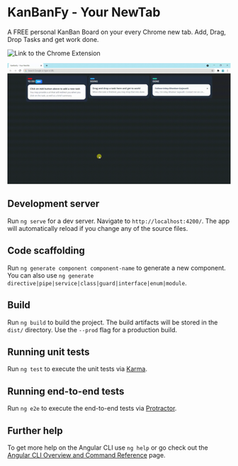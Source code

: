 # KanBanFy - Your NewTab

A FREE personal KanBan Board on your every Chrome new tab. Add, Drag, Drop Tasks and get work done.

![Link to the Chrome Extension](https://chrome.google.com/webstore/detail/kanbanfy-your-newtab/apjgpkebkfoepbfkjmneoogpdlpnmfkp/)

![Chrome Extension Demo](https://raw.githubusercontent.com/Udaygajavalli/KanBanFy---Your-New-Tab/master/video%20to%20gif.gif)

## Development server

Run `ng serve` for a dev server. Navigate to `http://localhost:4200/`. The app will automatically reload if you change any of the source files.

## Code scaffolding

Run `ng generate component component-name` to generate a new component. You can also use `ng generate directive|pipe|service|class|guard|interface|enum|module`.

## Build

Run `ng build` to build the project. The build artifacts will be stored in the `dist/` directory. Use the `--prod` flag for a production build.

## Running unit tests

Run `ng test` to execute the unit tests via [Karma](https://karma-runner.github.io).

## Running end-to-end tests

Run `ng e2e` to execute the end-to-end tests via [Protractor](http://www.protractortest.org/).

## Further help

To get more help on the Angular CLI use `ng help` or go check out the [Angular CLI Overview and Command Reference](https://angular.io/cli) page.
